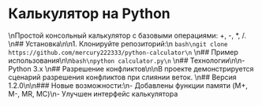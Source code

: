 # Калькулятор на Python
\nПростой консольный калькулятор с базовыми операциями: +, -, *, /.
\n## Установка\n\n1. Клонируйте репозиторий:\n   ```bash\ngit clone https://github.com/mercury222333/python-calculator\n```
\n## Пример использования\n\n```bash\npython calculator.py\n```
\n## Технологии\n\n- Python 3.x
\n## Разрешение конфликтов\n\nВ проекте демонстрируется сценарий разрешения конфликтов при слиянии веток.
\n## Версия 1.2.0\n\n### Новые возможности:\n- Добавлены функции памяти (M+, M-, MR, MC)\n- Улучшен интерфейс калькулятора
